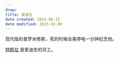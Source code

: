```yaml
---
draw:
title: 爱迪生
date created: 2024-06-15
date modified: 2025-02-06
---
```


现代版的普罗米修斯，死的时候全美停电一分钟纪念他。

<!-- more -->

[特斯拉](特斯拉.md) 是爱迪生的员工。
